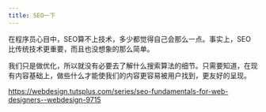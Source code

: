 ```yaml
---
title: SEO一下
---
```

在程序员心目中，SEO算不上技术，多少都觉得自己会那么一点。事实上，SEO比传统技术更重要，而且也没想象的那么简单。

我们只是做优化，所以就没有必要去了解什么搜索算法的细节。只需要知道，在现有内容基础上，做些什么才能使我们的内容更容易被用户找到，更友好的呈现。




https://webdesign.tutsplus.com/series/seo-fundamentals-for-web-designers--webdesign-9715
